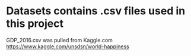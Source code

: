 # Datasets contains .csv files used in this project
GDP_2016.csv was pulled from Kaggle.com https://www.kaggle.com/unsdsn/world-happiness
